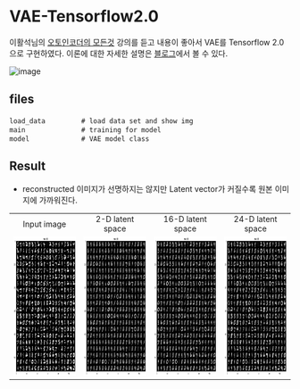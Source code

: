 # VAE-Tensorflow2.0
  이활석님의 [오토인코더의 모든것](https://www.youtube.com/watch?v=o_peo6U7IRM&t=2888s) 강의를 듣고 내용이 좋아서 VAE를 Tensorflow 2.0으로 구현하였다. 이론에 대한 자세한 설명은 [블로그](https://ehfkswl.tistory.com/3)에서 볼 수 있다.

![image](https://user-images.githubusercontent.com/83156421/123628125-b672f280-d84d-11eb-815a-c4618da8b36d.png)


## files
    load_data         # load data set and show img
    main              # training for model
    model             # VAE model class

## Result
- reconstructed 이미지가 선명하지는 않지만 Latent vector가 커질수록 원본 이미지에 가까워진다.  
<table align='center'>
<tr align='center'>
<td> Input image </td>
<td> 2-D latent space </td>
<td> 16-D latent space </td>
<td> 24-D latent space </td>
</tr>
<tr>
<td><img src = 'result/original_image.png' height = '250px'>
<td><img src = 'result/reconstructed_image_2.png' height = '250px'>
<td><img src = 'result/reconstructed_image_16.png' height = '250px'>
<td><img src = 'result/reconstructed_image_24.png' height = '250px'>
</tr>
</table>
